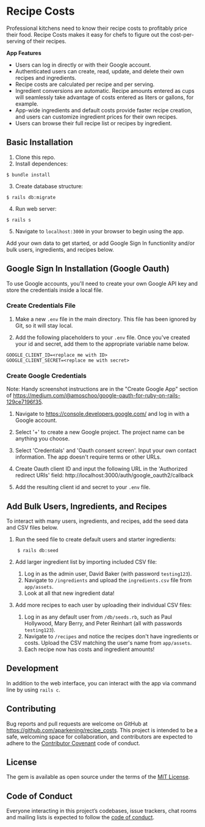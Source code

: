 # Recipe Costs

Professional kitchens need to know their recipe costs to profitably price their food. Recipe Costs makes it easy for chefs to figure out the cost-per-serving of their recipes.

**App Features**
- Users can log in directly or with their Google account.
- Authenticated users can create, read, update, and delete their own recipes and ingredients.
- Recipe costs are calculated per recipe and per serving.
- Ingredient conversions are automatic. Recipe amounts entered as cups will seamlessly take advantage of costs entered as liters or gallons, for example.
- App-wide ingredients and default costs provide faster recipe creation, and users can customize ingredient prices for their own recipes.
- Users can browse their full recipe list or recipes by ingredient.


## Basic Installation

1. Clone this repo.
2. Install dependences:
```
$ bundle install
```
3. Create database structure:
```
$ rails db:migrate
```
4. Run web server:
```
$ rails s
```
5. Navigate to `localhost:3000` in your browser to begin using the app. 

Add your own data to get started, or add Google Sign In functionlity and/or bulk users, ingredients, and recipes below.

## Google Sign In Installation (Google Oauth)
To use Google accounts, you'll need to create your own Google API key and store the credentials inside a local file.

### Create Credentials File

1. Make a new `.env` file in the main directory. This file has been ignored by Git, so it will stay local.

2. Add the following placeholders to your `.env` file. Once you've created your id and secret, add them to the appropriate variable name below.
```
GOOGLE_CLIENT_ID=<replace me with ID>
GOOGLE_CLIENT_SECRET=<replace me with secret>
```

### Create Google Credentials

Note: Handy screenshot instructions are in the "Create Google App" section of https://medium.com/@amoschoo/google-oauth-for-ruby-on-rails-129ce7196f35. 


1. Navigate to https://console.developers.google.com/ and log in with a Google account.

2. Select '+' to create a new Google project. The project name can be anything you choose.

3. Select 'Credentials' and 'Oauth consent screen'. Input your own contact information. The app doesn't require terms or other URLs.

4. Create Oauth client ID and input the following URL in the 'Authorized redirect URIs' field: http://localhost:3000/auth/google_oauth2/callback

5. Add the resulting client id and secret to your `.env` file.

## Add Bulk Users, Ingredients, and Recipes

To interact with many users, ingredients, and recipes, add the seed data and CSV files below.

1. Run the seed file to create default users and starter ingredients:
```
    $ rails db:seed
```

2. Add larger ingredient list by importing included CSV file:

    1. Log in as the admin user, David Baker (with password `testing123`).
    2. Navigate to `/ingredients` and upload the `ingredients.csv` file from `app/assets`.
    3. Look at all that new ingredient data!

3. Add more recipes to each user by uploading their individual CSV files:

    1. Log in as any default user from `/db/seeds.rb`, such as Paul Hollywood, Mary Berry, and Peter Reinhart (all with passwords `testing123`).
    2. Navigate to `/recipes` and notice the recipes don't have ingredients or costs. Upload the CSV matching the user's name from `app/assets`.
    3. Each recipe now has costs and ingredient amounts!

## Development

In addition to the web interface, you can interact with the app via command line by using `rails c`.

## Contributing

Bug reports and pull requests are welcome on GitHub at https://github.com/aparkening/recipe_costs. This project is intended to be a safe, welcoming space for collaboration, and contributors are expected to adhere to the [Contributor Covenant](http://contributor-covenant.org) code of conduct.

## License

The gem is available as open source under the terms of the [MIT License](https://opensource.org/licenses/MIT).

## Code of Conduct

Everyone interacting in this project’s codebases, issue trackers, chat rooms and mailing lists is expected to follow the [code of conduct](https://github.com/aparkening/recipe_costs/blob/master/CODE_OF_CONDUCT.md).
